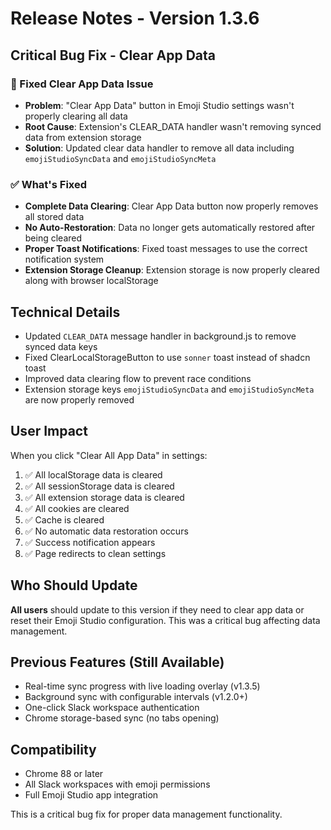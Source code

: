 # Release Notes - Version 1.3.6

## Critical Bug Fix - Clear App Data

### 🐛 Fixed Clear App Data Issue
- **Problem**: "Clear App Data" button in Emoji Studio settings wasn't properly clearing all data
- **Root Cause**: Extension's CLEAR_DATA handler wasn't removing synced data from extension storage
- **Solution**: Updated clear data handler to remove all data including `emojiStudioSyncData` and `emojiStudioSyncMeta`

### ✅ What's Fixed
- **Complete Data Clearing**: Clear App Data button now properly removes all stored data
- **No Auto-Restoration**: Data no longer gets automatically restored after being cleared
- **Proper Toast Notifications**: Fixed toast messages to use the correct notification system
- **Extension Storage Cleanup**: Extension storage is now properly cleared along with browser localStorage

## Technical Details
- Updated `CLEAR_DATA` message handler in background.js to remove synced data keys
- Fixed ClearLocalStorageButton to use `sonner` toast instead of shadcn toast
- Improved data clearing flow to prevent race conditions
- Extension storage keys `emojiStudioSyncData` and `emojiStudioSyncMeta` are now properly removed

## User Impact
When you click "Clear All App Data" in settings:
1. ✅ All localStorage data is cleared
2. ✅ All sessionStorage data is cleared  
3. ✅ All extension storage data is cleared
4. ✅ All cookies are cleared
5. ✅ Cache is cleared
6. ✅ No automatic data restoration occurs
7. ✅ Success notification appears
8. ✅ Page redirects to clean settings

## Who Should Update
**All users** should update to this version if they need to clear app data or reset their Emoji Studio configuration. This was a critical bug affecting data management.

## Previous Features (Still Available)
- Real-time sync progress with live loading overlay (v1.3.5)
- Background sync with configurable intervals (v1.2.0+)
- One-click Slack workspace authentication
- Chrome storage-based sync (no tabs opening)

## Compatibility
- Chrome 88 or later
- All Slack workspaces with emoji permissions
- Full Emoji Studio app integration

This is a critical bug fix for proper data management functionality.